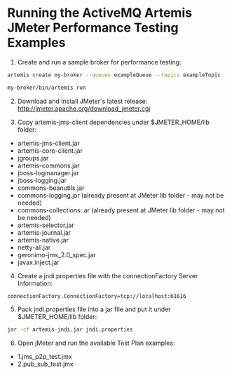 Running the ActiveMQ Artemis JMeter Performance Testing Examples
============================

1. Create and run a sample broker for performance testing:

```sh
artemis create my-broker --queues exampleQueue --topics exampleTopic

my-broker/bin/artemis run
```
2. Download and Install JMeter's latest release: http://jmeter.apache.org/download_jmeter.cgi
 
3. Copy artemis-jms-client dependencies under $JMETER_HOME/lib folder:

- artemis-jms-client.jar
- artemis-core-client.jar
- jgroups.jar
- artemis-commons.jar
- jboss-logmanager.jar
- jboss-logging.jar
- commons-beanutils.jar
- commons-logging.jar (already present at JMeter lib folder - may not be needed)
- commons-collections:.ar (already present at JMeter lib folder - may not be needed)
- artemis-selector.jar
- artemis-journal.jar
- artemis-native.jar
- netty-all.jar
- geronimo-jms_2.0_spec.jar
- javax.inject.jar

4. Create a jndi.properties file with the connectionFactory Server Information:

```
connectionFactory.ConnectionFactory=tcp://localhost:61616
```

5. Pack jndi.properties file into a jar file and put it under $JMETER_HOME/lib folder:

```sh
jar -cf artemis-jndi.jar jndi.properties
```

6. Open jMeter and run the available Test Plan examples:

- 1.jms_p2p_test.jmx
- 2.pub_sub_test.jmx
